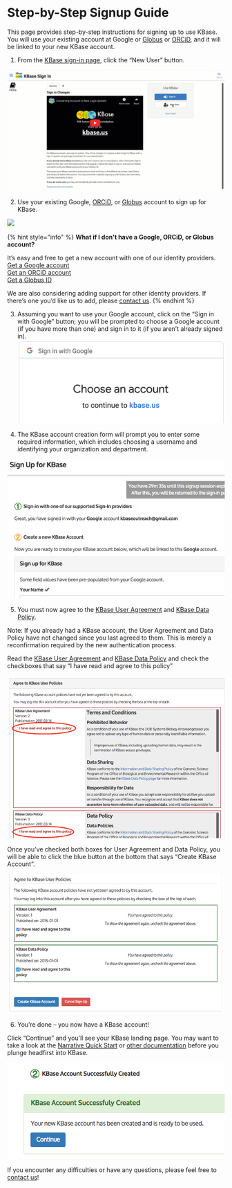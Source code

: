 # Step-by-Step Signup Guide

This page provides step-by-step instructions for signing up to use KBase. You will use your existing account at Google or [Globus](https://www.globusid.org/login) or [ORCiD](https://orcid.org/), and it will be linked to your new KBase account.

1. From the [KBase sign-in page](https://narrative.kbase.us/), click the “New User” button.

![](../../.gitbook/assets/kbase_newusersignin.gif)

2. Use your existing Google, [ORCiD](https://orcid.org/), or [Globus](https://www.globusid.org/login) account to sign up for KBase. 

![](../../.gitbook/assets/screen-shot-2019-11-21-at-2.26.21-pm.png)

{% hint style="info" %}
**What if I don't have a Google, ORCiD, or Globus account?**

It’s easy and free to get a new account with one of our identity providers.   
[Get a Google account](https://accounts.google.com/signup)    
[Get an ORCiD account](https://orcid.org/register)    
[Get a Globus ID](https://globusid.org/create)  
  
We are also considering adding support for other identity providers. If there’s one you’d like us to add, please [contact us](https://kbase.us/contact-us/).
{% endhint %}

3. Assuming you want to use your Google account, click on the “Sign in with Google” button; you will be prompted to choose a Google account \(if you have more than one\) and sign in to it \(if you aren’t already signed in\).  
[![](../../.gitbook/assets/signingoogle_chooseanaccount.png)](https://kbase.us/wp-content/uploads/2017/04/Screen-Shot-2017-06-06-at-2.12.28-PM.png)

4. The KBase account creation form will prompt you to enter some required information, which includes choosing a username and identifying your organization and department.  


![](../../.gitbook/assets/screen-shot-2017-06-07-at-3.50.33-pm.png)

5. You must now agree to the [KBase User Agreement](https://www.kbase.us/terms-and-conditions/) and [KBase Data Policy](https://www.kbase.us/data-policy-and-sources/). 

Note: If you already had a KBase account, the User Agreement and Data Policy have not changed since you last agreed to them. This is merely a reconfirmation required by the new authentication process.

Read the [KBase User Agreement](https://www.kbase.us/terms-and-conditions/) and [KBase Data Policy](https://www.kbase.us/data-policy-and-sources/) and check the checkboxes that say “I have read and agree to this policy”

![](../../.gitbook/assets/user-policies.png)

Once you’ve checked both boxes for User Agreement and Data Policy, you will be able to click the blue button at the bottom that says “Create KBase Account”.

![](../../.gitbook/assets/screen-shot-2017-06-07-at-3.54.47-pm.png)

6. You’re done – you now have a KBase account!  
  
Click “Continue” and you’ll see your KBase landing page. You may want to take a look at the [Narrative Quick Start](../quick-start.md) or [other documentation](../narrative/) before you plunge headfirst into KBase.

![](../../.gitbook/assets/screen-shot-2017-06-07-at-3.55.02-pm.png)

If you encounter any difficulties or have any questions, please feel free to [contact us](https://www.kbase.us/support/)!

